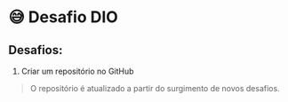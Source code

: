 # :sweat_smile: Desafio DIO 
## Desafios:
 1. Criar um  repositório no GitHub

> O repositório é atualizado a partir do surgimento de novos desafios.
